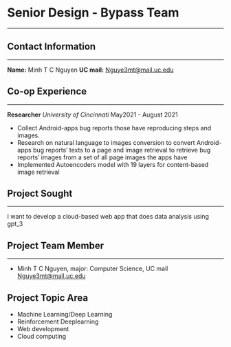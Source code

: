 # Senior Design - **Bypass** Team
---
## Contact Information 
---
**Name:** Minh T C Nguyen
**UC mail:** Nguye3mt@mail.uc.edu

## Co-op Experience 
---
**Researcher**
*University of Cincinnati* May2021 - August 2021
+ Collect Android-apps bug reports those have reproducing steps and images.
+ Research on natural language to images conversion to convert Android-apps bug reports’ texts to a page and image retrieval to retrieve bug reports’ images from a set of all page images the apps have
+ Implemented Autoencoders model with 19 layers for content-based image retrieval

## Project Sought
---
I want to develop a cloud-based web app that does data analysis using gpt_3

## Project Team Member
---
+ Minh T C Nguyen, major: Computer Science, UC mail Nguye3mt@mail.uc.edu

## Project Topic Area
+ Machine Learning/Deep Learning
+ Reinforcement Deeplearning
+ Web development
+ Cloud computing
